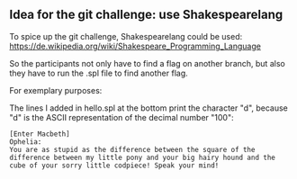 ## Idea for the git challenge: use Shakespearelang

To spice up the git challenge, Shakespearelang could be used: https://de.wikipedia.org/wiki/Shakespeare_Programming_Language

So the participants not only have to find a flag on another branch, but also they have to run the .spl file to find another flag.

For exemplary purposes: 

The lines I added in hello.spl at the bottom print the character "d", because "d" is the ASCII representation of the decimal number "100": 

```Scene III: Macbeth and Ophelia's and conversation.
[Enter Macbeth]
Ophelia:
You are as stupid as the difference between the square of the difference between my little pony and your big hairy hound and the cube of your sorry little codpiece! Speak your mind!
```